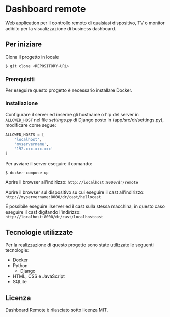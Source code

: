 # Dashboard remote

Web application per il controllo remoto di qualsiasi dispositivo, TV o monitor 
adibito per la visualizzazione di business dashboard.

## Per iniziare
Clona il progetto in locale

```sh
$ git clone <REPOSITORY-URL>
```

### Prerequisiti
Per eseguire questo progetto è necessario installare Docker.

### Installazione
Configurare il server ed inserire gli hostname o l'Ip del server in
```ALLOWED_HOST``` nel file *settings.py* di Django posto in 
(app/src/dr/settings.py), modificare come segue:

```python
ALLOWED_HOSTS = [
    'localhost',
	'myservername',
	'192.xxx.xxx.xxx'
]
``` 

Per avviare il server eseguire il comando:

```sh
$ docker-compose up
```

Aprire il browser all'indirizzo: ```http://localhost:8000/dr/remote```

Aprire il browser sul dispositivo su cui eseguire il cast all'indirizzo: ```http://myservername:8000/dr/cast/hellocast```

É possibile eseguire ilserver ed il cast sulla stessa macchina, in questo caso 
eseguire il cast digitando l'indirizzo: ```http://localhost:8000/dr/cast/localhostcast```

## Tecnologie utilizzate
Per la realizzazione di questo progetto sono state utilizzate le seguenti
tecnologie:

- Docker
- Python
  - Django
- HTML, CSS e JavaScript
- SQLite

## Licenza
Dashboard Remote è rilasciato sotto licenza MIT.
